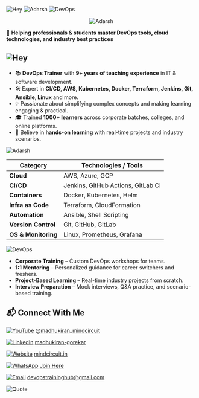 ![Hey](https://img.shields.io/badge/👋%20Hii-FFDD00?style=for-the-badge&logoColor=white&labelColor=FF7E5F)
![Adarsh](https://img.shields.io/badge/I'm%20Madhu%20Kiran-00C9FF?style=for-the-badge&logoColor=white&labelColor=92FE9D)
![DevOps](https://img.shields.io/badge/Cloud%20&%20DevOps%20Trainer%20&%20Mentor%20🚀-8E2DE2?style=for-the-badge&logoColor=white&labelColor=4A00E0)

<p align="center">
  <img src="https://svg-banners.vercel.app/api?type=typeWriter&text1=👋%20Hey%20Welcome%20To%20DevopsTrainingHub&width=800&height=120" alt="Adarsh"/>
</p>

🎯 **Helping professionals & students master DevOps tools, cloud technologies, and industry best practices**  

## ![Hey](https://img.shields.io/badge/🧑‍🏫%20About%20Me-FFDD00?style=for-the-badge&logoColor=white&labelColor=FF7E5F)
- 📚 **DevOps Trainer** with **9+ years of teaching experience** in IT & software development.  
- 🛠️ Expert in **CI/CD, AWS, Kubernetes, Docker, Terraform, Jenkins, Git, Ansible, Linux** and more.  
- 💡 Passionate about simplifying complex concepts and making learning engaging & practical.  
- 🎓 Trained **1000+ learners** across corporate batches, colleges, and online platforms.  
- 🌱 Believe in **hands-on learning** with real-time projects and industry scenarios.  

![Adarsh](https://img.shields.io/badge/🚀%20Skills%20&%20Tools-00C9FF?style=for-the-badge&logoColor=white&labelColor=92FE9D)

| Category        | Technologies / Tools |
|-----------------|----------------------|
| **Cloud**       | AWS, Azure, GCP      |
| **CI/CD**       | Jenkins, GitHub Actions, GitLab CI |
| **Containers**  | Docker, Kubernetes, Helm |
| **Infra as Code** | Terraform, CloudFormation |
| **Automation**  | Ansible, Shell Scripting |
| **Version Control** | Git, GitHub, GitLab |
| **OS & Monitoring** | Linux, Prometheus, Grafana |

![DevOps](https://img.shields.io/badge/📢%20What%20I%20Offer-8E2DE2?style=for-the-badge&logoColor=white&labelColor=4A00E0)
- **Corporate Training** – Custom DevOps workshops for teams.  
- **1:1 Mentoring** – Personalized guidance for career switchers and freshers.  
- **Project-Based Learning** – Real-time industry projects from scratch.  
- **Interview Preparation** – Mock interviews, Q&A practice, and scenario-based training.  
 

## 📬 Connect With Me  

[![YouTube](https://img.shields.io/badge/YouTube-FF0000?style=for-the-badge&logo=youtube&logoColor=white)](https://youtube.com/yourchannel)                   [@madhukiran_mindcircuit](http://www.youtube.com/@madhukiran_mindcircuit)  

[![LinkedIn](https://img.shields.io/badge/LinkedIn-0077B5?style=for-the-badge&logo=linkedin&logoColor=white)](https://www.linkedin.com/in/yourprofile)          [madhukiran-gorekar](http://www.linkedin.com/in/madhukiran-gorekar) 

[![Website](https://img.shields.io/badge/Website-000000?style=for-the-badge&logo=About.me&logoColor=white)](https://yourwebsite.com)
     [mindcircuit.in](https://mindcircuit.in/) 

[![WhatsApp](https://img.shields.io/badge/WhatsApp-25D366?style=for-the-badge&logo=whatsapp&logoColor=white)](https://wa.me/yourphonenumber)
[Join Here](https://chat.whatsapp.com/IIn9SThrmdHEJ8KjUmPuWD)  

[![Email](https://img.shields.io/badge/Email-D14836?style=for-the-badge&logo=gmail&logoColor=white)](mailto:youremail@example.com)
devopstraininghub@gmail.com

![Quote](https://img.shields.io/badge/💬%20Teaching%20is%20not%20just%20about%20sharing%20knowledge%20—%20it's%20about%20inspiring%20curiosity%20and%20building%20confidence.-1E90FF?style=for-the-badge&logo=sparkles&logoColor=white&labelColor=0A1172)




